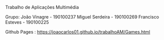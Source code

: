 Trabalho de Aplicações Multimédia

Grupo:
João Vinagre - 190100237
Miguel Serdeira - 190100269
Francisco Esteves - 190100225

Github Pages : https://joaocarlos01.github.io/trabalhoAM/Games.html

